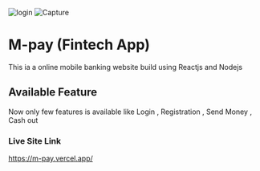

![login](https://github.com/MasudRana15924/fintech-frontend/assets/125243201/5bc56ed0-a82f-45a1-8f67-ab89a7c73274)
![Capture](https://github.com/MasudRana15924/fintech-frontend/assets/125243201/40e757db-2a6b-45f1-bad1-0192beaa0e3a)

# M-pay (Fintech App) 

This ia a online mobile banking website  build using Reactjs and Nodejs 

## Available Feature 
Now only few features is available like Login , Registration , Send Money , Cash out 

### Live Site Link 

https://m-pay.vercel.app/
